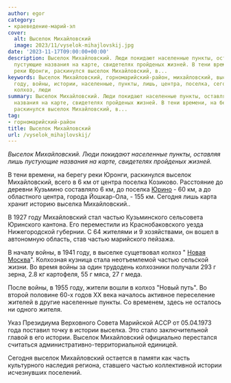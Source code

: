 ```yaml
---
author: egor
category:
- краеведение-марий-эл
cover:
  alt: Выселок Михайловский
  image: 2023/11/vyselok-mihajlovskij.jpg
date: '2023-11-17T09:00:00+00:00'
description: Выселок Михайловский. Люди покидают населенные пункты, оставляя лишь
  пустующие названия на карте, свидетелях пройденых жизней. В тени времени, на берегу
  реки Юронги, раскинулся выселок Михайловский, в...
keywords: Выселок Михайловский, горномарийский-район, михайловский, выселок, частью,
  году, войны, истории, населенные, пункты, лишь, центра, поселка, сегодня, выселка,
  колхоз, люди
summary: Выселок Михайловский. Люди покидают населенные пункты, оставляя лишь пустующие
  названия на карте, свидетелях пройденых жизней. В тени времени, на берегу реки Юронги,
  раскинулся выселок Михайловский, в...
tag:
- горномарийский-район
title: Выселок Михайловский
url: /vyselok_mihajlovskij/
---
```


_Выселок Михайловский. Люди покидают населенные пункты, оставляя лишь пустующие названия на карте, свидетелях пройденых жизней._

В тени времени, на берегу реки Юронги, раскинулся выселок Михайловский, всего в 6 км от центра поселка Козиково. Расстояние до деревни Кузьмино составляло 6 км, до поселка [Юрино](/zamok-sheremeteva/) \- 60 км, а до областного центра, города Йошкар-Ола, - 155 км. Сегодня лишь карта хранит историю выселка Михайловский..

В 1927 году Михайловский стал частью Кузьминского сельсовета Юринского кантона. Его переместили из Краснобаковского уезда Нижегородской губернии. С 64 жителями и 9 хозяйствами, он вошел в автономную область, став частью марийского пейзажа.

В началу войны, в 1941 году, в выселке сущетвовал колхоз " [Новая Москва](https://www.citymoscow.ru/)". Колхозная кузница стала неотъемлемой частью сельской жизни. Во время войны за один трудодень колхозники получали 293 г зерна, 2.8 кг картофеля, 55 г мяса, 27 г меда.

После войны, в 1955 году, жители вошли в колхоз "Новый путь". Во второй половине 60-х годов XX века началось активное переселение жителей в другие населенные пункты. Со временем, здесь не осталось ни одного жителя.

Указ Президиума Верховного Совета Марийской АССР от 05.04.1973 года поставил точку в истории выселка. Это стало заключительной главой в его истории. Выселок Михайловский официально перестался считаться административно-территориальной единицей.

Сегодня выселок Михайловский остается в памяти как часть культурного наследия региона, ставшего частью коллективной истории исчезнувших поселений.